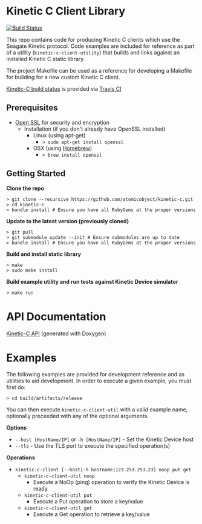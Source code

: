 Kinetic C Client Library
========================
[![Build Status]([http://travis-ci.org/atomicobject/kinetic-c.png?branch=master)](http://travis-ci.org/atomicobject/kinetic-c)

This repo contains code for producing Kinetic C clients which use the Seagate Kinetic protocol. Code examples are included for reference as part of a utility (`kinetic-c-client-utility`) that builds and links against an installed Kinetic C static library.

The project Makefile can be used as a reference for developing a Makefile for building for a new custom Kinetic C client.

[Kinetic-C build status](http://travis-ci.org/atomicobject/kinetic-c) is provided via [Travis CI](http://travis-ci.org)

Prerequisites
-------------
* [Open SSL](https://www.openssl.org/) for security and encryption
    * Installation (if you don't already have OpenSSL installed)
        * Linux (using apt-get)
            * `> sudo apt-get install openssl`
        * OSX (using [Homebrew](http://brew.sh/))
            * `> brew install openssl`

Getting Started
---------------

**Clone the repo**

    > git clone --recursive https://github.com/atomicobject/kinetic-c.git
    > cd kinetic-c
    > bundle install # Ensure you have all RubyGems at the proper versions

**Update to the latest version (previously cloned)**

    > git pull
    > git submodule update --init # Ensure submodules are up to date
    > bundle install # Ensure you have all RubyGems at the proper versions

**Build and install static library**

    > make
    > sudo make install

**Build example utility and run tests against Kinetic Device simulator**

    > make run

API Documentation
=================
[Kinetic-C API](http://seagate.github.io/kinetic-c/kinetic__api_8h.html) (generated with Doxygen)

Examples
========

The following examples are provided for development reference and as utilities to aid development. In order to execute a given example, you must first do:

    > cd build/artifacts/release

You can then execute `kinetic-c-client-util` with a valid example name, optionally preceeded with any of the optional arguments.

**Options**
* `--host [HostName/IP]` or `-h [HostName/IP]` - Set the Kinetic Device host
* `--tls` - Use the TLS port to execute the specified operation(s)

**Operations**
* `kinetic-c-client [--host|-h hostname|123.253.253.23] noop put get`
    * `kinetic-c-client-util noop`
        * Execute a NoOp (ping) operation to verify the Kinetic Device is ready
    * `kinetic-c-client-util put`
        * Execute a Put operation to store a key/value
    * `kinetic-c-client-util get`
        * Execute a Get operation to retrieve a key/value
